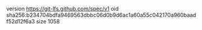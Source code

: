 version https://git-lfs.github.com/spec/v1
oid sha256:b234704bdfa9469563dbbc06d0b9d6ac1a60a55c042170a960baadf52d12f6a3
size 1058
